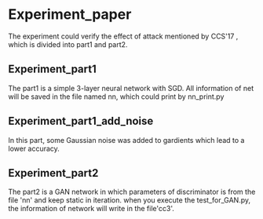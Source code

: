 # Experiment_paper
  The experiment could verify the effect of attack mentioned by CCS'17 , which is divided into part1 and part2.


## Experiment_part1
  The part1 is a simple 3-layer neural network with SGD. All information of net will be saved in the file named nn, which could print by nn_print.py


## Experiment_part1_add_noise
  In this part, some Gaussian noise was added to gardients which lead to a lower accuracy.


## Experiment_part2
  The part2 is a GAN network in which parameters of discriminator is from the file 'nn' and keep static in iteration. when you execute the test_for_GAN.py, the information of network will write in the file'cc3'. 
